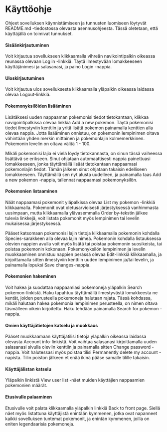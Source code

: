 # Käyttöohje
Ohjeet sovelluksen käynnistämiseen ja tunnusten luomiseen löytyvät README.md -tiedostossa olevasta asennusohjeesta. Tässä oletetaan, että käyttäjällä on toimivat tunnukset.

#### Sisäänkirjautuminen
Voit kirjautua sovellukseen klikkaamalla vihreän navikointipalkin oikeassa reunassa olevaan Log in -linkkiä. Täytä ilmestyvään lomakkeeseen käyttäjänimesi ja salasanasi, ja paino Login -nappia.

#### Uloskirjautuminen
Voit kirjautua ulos sovelluksesta klikkaamalla yläpalkin oikeassa laidassa olevaa Logout-linkkiä.

#### Pokemonyksilöiden lisääminen
Lisätäksesi uuden nappaaman pokemonisi tiedot tietokantaan, klikkaa navigointipalkissa olevaa linkkiä Add a new pokemon. Täytä pokemonisi tiedot ilmestyviin kenttiin ja yritä lisätä pokemon painamalla kenttien alla olevaa nappia. Jotta lisääminen onnistuu, on pokemonin lempinimen oltava vähintään yhden merkin mittainen ja pokemonlajin kolmemerkkinen. Pokemonin levelin on oltava välitä 1 - 100. 

Mikäli pokemonisi lajia ei vielä löydy tietokannasta, on sinun tässä vaiheessa lisättävä se erikseen. Sinut ohjataan automaattisesti nappia painettuasi lomakkeeseen, jonka täyttämällä lisäät tietokantaan nappaamasi pokemonlajin tiedot. Tämän jälkeen sinut ohjataan takaisin edelliseen lomakkeeseen. Täyttämällä sen nyt alusta uudelleen, ja painamalla taas Add a new pokemon -nappia, tallennat nappaamasi pokemonyksilön.

#### Pokemonien listaaminen
Näät nappaamasi pokemonit yläpalkissa olevaa List my pokemon -linkkiä klikkaamalla. Pokemonit ovat oletusarvioisesti järjestyksessä vanhimmasta uusimpaan, mutta klikkaamalla ylävasemmalla Order by-tekstin jälkee tulevia linkkejä, voit listata pokemonit myös lempinimen tai levelin mukaisessa järjestyksessä.

Pääset katsomaan pokemonisi lajin tietoja klikkaamalla pokemonin kohdalla Species-sarakkeen alla olevaa lajin nimeä. Pokemonin kohdalla listauksessa olevien nappien avulla voit myös lisätä tai poistaa pokemonin suosikeista, tai poistaa pokemonin kokonaan. Pokemonyksilön lempinimen ja levelin muokkaaminen onnistuu nappien perässä olevaa Edit-linkkiä klikkaamalla, ja kirjoittamalla sitten ilmestyviin kenttiin uuden lempinimen ja/tai levelin, ja painamalla lopuksi Save changes-nappia.

#### Pokemonien hakeminen
Voit hakea ja suodattaa nappaamiasi pokemoneja yläpalkin Search pokemon-linkistä. Haku tapahtuu täyttämällä ilmestyvästä lomakkeesta ne kentät, joiden perusteella pokemoneja halutaan rajata. Tässä kohdassa, mikäli halutaan hakea pokemonia lempinimen perusteella, on nimen oltava täsmälleen oikein kirjoitettu. Haku tehdään painamalla Search for pokemon -nappia.

#### Omien käyttäjätietojen katselu ja muokkaus
Pääset muokkaamaan käyttäjätilisi tietoja yläpalkin oikeassa laidassa olevasta Account info-linkistä. Voit vaihtaa salasanasi kirjoittamalla uuden salasanasi sivulla oleviin kenttiin ja painamalla sitten Change password -nappia. Voit halutessasi myös poistaa tilisi Permanently delete my account -napista. Tilin poiston jälkeen et enää ikinä pääse samalle tilille takaisin.

#### Käyttäjälistan katselu
Yläpalkin linkistä View user list -näet muiden käyttäjien nappaamien pokemonien määrät.

#### Etusivulle palaaminen
Etusivulle voit palata klikkaamalla yläpalkin linkkiä Back to front page. Siellä näet myös listattuna käyttäjistä enintään kymmenen, jotka ovat napanneet kaikki sovelluksen tuntemat pokemonit, ja enintän kymmenen, joilla on eniten legendaarisia pokemoneja.
